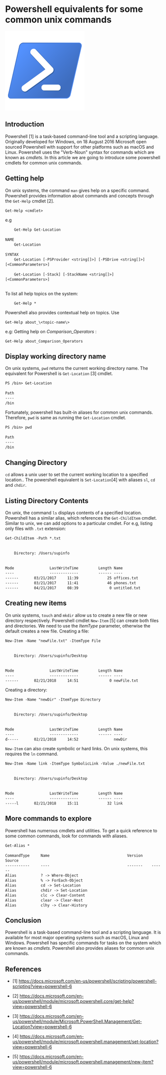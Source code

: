 # Powershell equivalents for some common unix commands

![powershell](PowerShell.png)

## Introduction

Powershell [1] is a task-based command-line tool and a scripting language. Originally developed for Windows, on 18 August 2016 Microsoft open sourced Powershell with support for other platforms such as macOS and Linux. Powershell uses the "Verb-Noun" syntax for commands which are known as _cmdlets_. In this article we are going to introduce some powershell cmdlets for common unix commands.

## Getting help
On unix systems, the command `man` gives help on a specific command. Powershell provides information about commands and concepts through the `Get-Help` cmdlet [2].

```shell
Get-Help <cmdlet>
```

e.g 
```shell
    Get-Help Get-Location

NAME
    Get-Location
    
SYNTAX
    Get-Location [-PSProvider <string[]>] [-PSDrive <string[]>]  [<CommonParameters>]
    
    Get-Location [-Stack] [-StackName <string[]>]  [<CommonParameters>]
    
``` 

To list all help topics on the system:

```shell
    Get-Help *
```

Powershell also provides contextual help on topics. Use

```
Get-Help about_\<topic-name\>
```
e.g: Getting help on _Comparison_Operators_ :

```
Get-Help about_Comparison_Operators
```


## Display working directory name

On unix systems, `pwd` returns the current working directory name. The equivalent for Powershell is `Get-Location` [3] cmdlet. 

```shell
PS /bin> Get-Location                                                               

Path
----
/bin

```
Fortunately, powershell has built-in aliases for common unix commands. Therefore, `pwd` is same as running the `Get-Location` cmdlet.

```
PS /bin> pwd                                                                        

Path
----
/bin

```

## Changing Directory

`cd` allows a unix user to set the current working location to a specified location.. The powershell equivalent is `Set-Location`[4] with aliases `sl`, `cd` and `chdir`.

## Listing Directory Contents
On unix, the command `ls` displays contents of a specified location. Powershell has a similar alias, which references the `Get-ChildItem` cmdlet. Similar to unix, we can add options to a particular cmdlet.
For e.g, listing only files with `.txt` extension:

```shell
Get-ChildItem -Path *.txt                                          


    Directory: /Users/supinfo


Mode                LastWriteTime         Length Name                              
----                -------------         ------ ----                              
------       03/21/2017     11:39             25 offices.txt                       
------       03/21/2017     11:41             46 phones.txt                        
------       04/21/2017     08:39              0 untitled.txt
```

## Creating new items
On unix systems, `touch` and `mkdir` allow us to create a new file or new directory respectively. Powershell cmdlet `New-Item` [5] can create both files and directories. We need to use the _ItemType_ parameter, otherwise the default creates a new file.
 Creating a file:
```shell
New-Item -Name "newFile.txt" -ItemType File                                                                            


    Directory: /Users/supinfo/Desktop


Mode                LastWriteTime         Length Name                                                                                          
----                -------------         ------ ----                                                                                          
------       02/21/2018     14:51              0 newFile.txt
```

Creating a directory:

```shell
New-Item -Name "newDir" -ItemType Directory                                                                            


    Directory: /Users/supinfo/Desktop


Mode                LastWriteTime         Length Name                                                                                          
----                -------------         ------ ----                                                                                          
d-----       02/21/2018     14:52                newDir
```

`New-Item` can also create symbolic or hard links. On unix systems, this requires the `ln` command.

```shell
New-Item -Name link -ItemType SymbolicLink -Value ./newFile.txt                                                        


    Directory: /Users/supinfo/Desktop


Mode                LastWriteTime         Length Name                                                                                          
----                -------------         ------ ----                                                                                          
-----l       02/21/2018     15:11             32 link  

```

## More commands to explore
Powershell has numerous cmdlets and utilities. To get a quick reference to some common commands, look for commands with aliases. 

```shell
Get-Alias *                                                                                                            

CommandType     Name                                   Version    Source                                               
-----------     ----                                   -------    ------                                               
Alias           ? -> Where-Object                                                                                      
Alias           % -> ForEach-Object                                                                                    
Alias           cd -> Set-Location                                                                                     
Alias           chdir -> Set-Location                                                                                  
Alias           clc -> Clear-Content                                                                                   
Alias           clear -> Clear-Host                                                                                    
Alias           clhy -> Clear-History  
```

## Conclusion

Powershell is a task-based command-line tool and a scripting language. It is available for most major operating systems such as macOS, Linux and Windows. Powershell has specific commands for tasks on the system which are known as _cmdlets_. Powershell also provides aliases for common unix commands.
## References
- [1] https://docs.microsoft.com/en-us/powershell/scripting/powershell-scripting?view=powershell-6

- [2] https://docs.microsoft.com/en-us/powershell/module/microsoft.powershell.core/get-help?view=powershell-6

- [3] https://docs.microsoft.com/en-us/powershell/module/Microsoft.PowerShell.Management/Get-Location?view=powershell-6

- [4] https://docs.microsoft.com/en-us/powershell/module/microsoft.powershell.management/set-location?view=powershell-6

- [5] https://docs.microsoft.com/en-us/powershell/module/microsoft.powershell.management/new-item?view=powershell-6